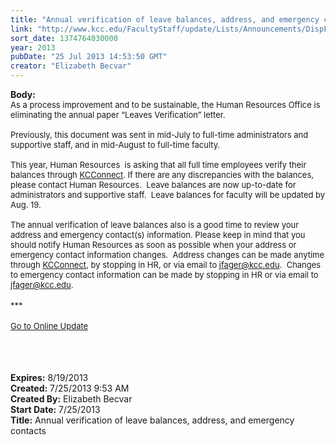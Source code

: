 ```yaml
---
title: "Annual verification of leave balances, address, and emergency contacts"
link: "http://www.kcc.edu/FacultyStaff/update/Lists/Announcements/DispForm.aspx?ID=1180"
sort_date: 1374764030000
year: 2013
pubDate: "25 Jul 2013 14:53:50 GMT"
creator: "Elizabeth Becvar"
---
```


<div><b>Body:</b> <div class="ExternalClass9869561E63764B35A084874B6D2CBE16">
<div><font size="2">As a process improvement and to be sustainable, the Human Resources Office is eliminating the annual paper “Leaves Verification” letter.</font></div>
<div><font size="2">  </font></div>
<div><font size="2">Previously, this document was sent in mid-July to full-time administrators and supportive staff, and in mid-August to full-time faculty.</font></div>
<div><font size="2">  </font></div>
<div><font size="2">This year, Human Resources  is asking that all full time employees verify their balances through <a href="https://connect.kcc.edu/wa/wa?TYPE=M&amp;PID=CORE-WBMAIN&amp;TOKENIDX=7056321046">KCConnect</a>. If there are any discrepancies with the balances, please contact Human Resources.  Leave balances are now up-to-date for administrators and supportive staff.  Leave balances for faculty will be updated by Aug. 19.</font></div>
<div><font size="2">  </font></div>
<div><font size="2">The annual verification of leave balances also is a good time to review your address and emergency contact(s) information. Please keep in mind that you should notify Human Resources as soon as possible when your address or emergency contact information changes.  Address changes can be made anytime through <a href="https://connect.kcc.edu/wa/wa?TYPE=M&amp;PID=CORE-WBMAIN&amp;TOKENIDX=7056321046">KCConnect</a>, by stopping in HR, or via email to </font><a href="mailto:jfager@kcc.edu"><font size="2">jfager@kcc.edu</font></a><font size="2">.  Changes to emergency contact information can be made by stopping in HR or via email to </font><a href="mailto:jfager@kcc.edu"><font size="2">jfager@kcc.edu</font></a><font size="2">.</font></div>
<div><font size="2"></font> </div>
<div><font size="2">***</font></div>
<div><font size="2"></font> </div>
<div><font size="2"><a href="/FacultyStaff/update/Pages/dailyupdate.aspx">Go to Online Update</a></font></div>
<div><font size="2"></font> </div>
<div><font size="2"><br />                                                                                                                                          </font></div>
<div><font size="2"></font> </div></div></div>
<div><b>Expires:</b> 8/19/2013</div>
<div><b>Created:</b> 7/25/2013 9:53 AM</div>
<div><b>Created By:</b> Elizabeth Becvar</div>
<div><b>Start Date:</b> 7/25/2013</div>
<div><b>Title:</b> Annual verification of leave balances, address, and emergency contacts</div>
